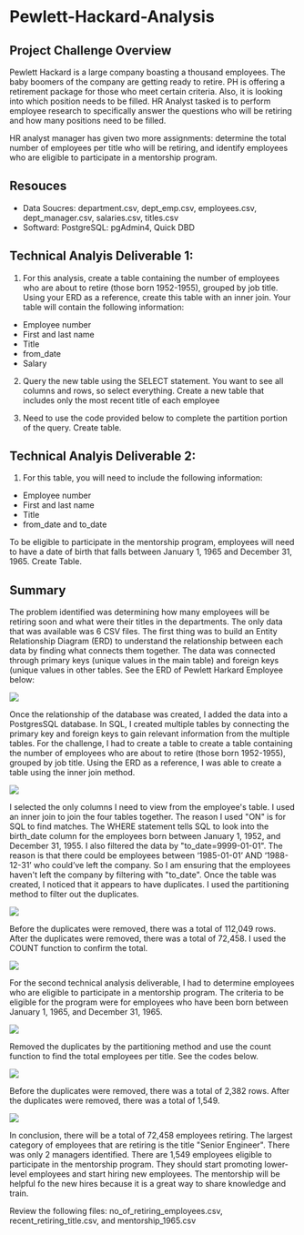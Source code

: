 # Pewlett-Hackard-Analysis

## Project Challenge Overview

Pewlett Hackard is a large company boasting a thousand employees. The baby boomers of the company are getting ready to retire. PH is offering a retirement package for those who meet certain criteria. Also, it is looking into which position needs to be filled. HR Analyst tasked is to perform employee research to specifically answer the questions who will be retiring and how many positions need to be filled.

HR analyst manager has given two more assignments: determine the total number of employees per title who will be retiring, and identify employees who are eligible to participate in a mentorship program.

## Resouces
- Data Soucres: department.csv, dept_emp.csv, employees.csv, dept_manager.csv, salaries.csv, titles.csv
- Softward: PostgreSQL: pgAdmin4, Quick DBD

## Technical Analyis Deliverable 1:

1. For this analysis, create a table containing the number of employees who are about to retire (those born 1952-1955), grouped by job title. Using your ERD as a reference, create this table with an inner join. Your table will contain the following information:

  - Employee number
  - First and last name
  - Title
  - from_date
  - Salary

2.  Query the new table using the SELECT statement. You want to see all columns and rows, so select everything. Create a new table that includes only the most recent title of each employee

3.  Need to use the code provided below to complete the partition portion of the query. Create table.

## Technical Analyis Deliverable 2:

1.  For this table, you will need to include the following information:

  - Employee number
  - First and last name
  - Title
  - from_date and to_date

To be eligible to participate in the mentorship program, employees will need to have a date of birth that falls between January 1, 1965 and December 31, 1965. Create Table.

## Summary

The problem identified was determining how many employees will be retiring soon and what were their titles in the departments. The only data that was available was 6 CSV files. The first thing was to build an Entity Relationship Diagram (ERD) to understand the relationship between each data by finding what connects them together. The data was connected through primary keys (unique values in the main table) and foreign keys (unique values in other tables. See the ERD of Pewlett Harkard Employee below:

![](EmployeeeDB_ERD.png)

Once the relationship of the database was created, I added the data into a PostgresSQL database. In SQL, I created multiple tables by connecting the primary key and foreign keys to gain relevant information from the multiple tables. For the challenge, I had to create a table to create a table containing the number of employees who are about to retire (those born 1952-1955), grouped by job title. Using the ERD as a reference, I was able to create a table using the inner join method. 

![](techAnalysis_1.PNG)

 I selected the only columns I need to view from the employee's table. I used an inner join to join the four tables together. The reason I used "ON" is for SQL to find matches. The WHERE statement tells SQL to look into the birth_date column for the employees born between January 1, 1952, and December 31, 1955. I also filtered the data by "to_date=9999-01-01". The reason is that there could be employees between ‘1985-01-01’ AND ‘1988-12-31’ who could’ve left the company. So I am ensuring that the employees haven't left the company by filtering with "to_date". Once the table was created, I noticed that it appears to have duplicates. I used the partitioning method to filter out the duplicates.

![](techAnalysisPartition.PNG)

Before the duplicates were removed, there was a total of 112,049 rows. After the duplicates were removed, there was a total of 72,458. I used the COUNT function to confirm the total.

![](techAnalysisCount.PNG)

For the second technical analysis deliverable, I had to determine employees who are eligible to participate in a mentorship program. The criteria to be eligible for the program were for employees who have been born between January 1, 1965, and December 31, 1965.

![](techAnalysis_2.PNG)

Removed the duplicates by the partitioning method and use the count function to find the total employees per title. See the codes below.

![](techAnalysisPartition2.PNG)

Before the duplicates were removed, there was a total of 2,382 rows. After the duplicates were removed, there was a total of 1,549.

![](techAnalysisCount2.PNG)

In conclusion, there will be a total of 72,458 employees retiring. The largest category of employees that are retiring is the title "Senior Engineer". There was only 2 managers identified. There are 1,549 employees eligible to participate in the mentorship program. They should start promoting lower-level employees and start hiring new employees. The mentorship will be helpful fo the new hires because it is a great way to share knowledge and train.

Review the following files:  no_of_retiring_employees.csv, recent_retiring_title.csv, and mentorship_1965.csv

